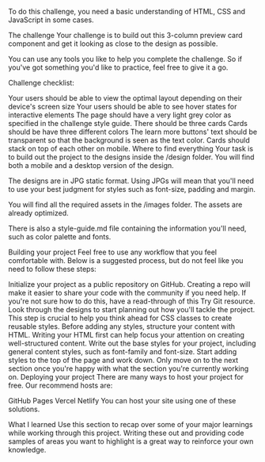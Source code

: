 To do this challenge, you need a basic understanding of HTML, CSS and JavaScript in some cases.

The challenge
Your challenge is to build out this 3-column preview card component and get it looking as close to the design as possible.

You can use any tools you like to help you complete the challenge. So if you've got something you'd like to practice, feel free to give it a go.

Challenge checklist:

Your users should be able to view the optimal layout depending on their device's screen size
Your users should be able to see hover states for interactive elements
The page should have a very light grey color as specified in the challenge style guide.
There should be three cards
Cards should be have three different colors
The learn more buttons' text should be transparent so that the background is seen as the text color.
Cards should stack on top of each other on mobile.
Where to find everything
Your task is to build out the project to the designs inside the /design folder. You will find both a mobile and a desktop version of the design.

The designs are in JPG static format. Using JPGs will mean that you'll need to use your best judgment for styles such as font-size, padding and margin.

You will find all the required assets in the /images folder. The assets are already optimized.

There is also a style-guide.md file containing the information you'll need, such as color palette and fonts.

Building your project
Feel free to use any workflow that you feel comfortable with. Below is a suggested process, but do not feel like you need to follow these steps:

Initialize your project as a public repository on GitHub. Creating a repo will make it easier to share your code with the community if you need help. If you're not sure how to do this, have a read-through of this Try Git resource.
Look through the designs to start planning out how you'll tackle the project. This step is crucial to help you think ahead for CSS classes to create reusable styles.
Before adding any styles, structure your content with HTML. Writing your HTML first can help focus your attention on creating well-structured content.
Write out the base styles for your project, including general content styles, such as font-family and font-size.
Start adding styles to the top of the page and work down. Only move on to the next section once you're happy with what the section you're currently working on.
Deploying your project
There are many ways to host your project for free. Our recommend hosts are:

GitHub Pages
Vercel
Netlify
You can host your site using one of these solutions.

What I learned
Use this section to recap over some of your major learnings while working through this project. Writing these out and providing code samples of areas you want to highlight is a great way to reinforce your own knowledge.